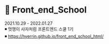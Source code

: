 # 🦁 Front_end_School
2021.10.29 - 2022.01.27  <br>
◾ 멋쟁이 사자처럼 프론트엔드 스쿨 1기 <br>
◾ https://hyerrin.github.io/front_end_school_html/
